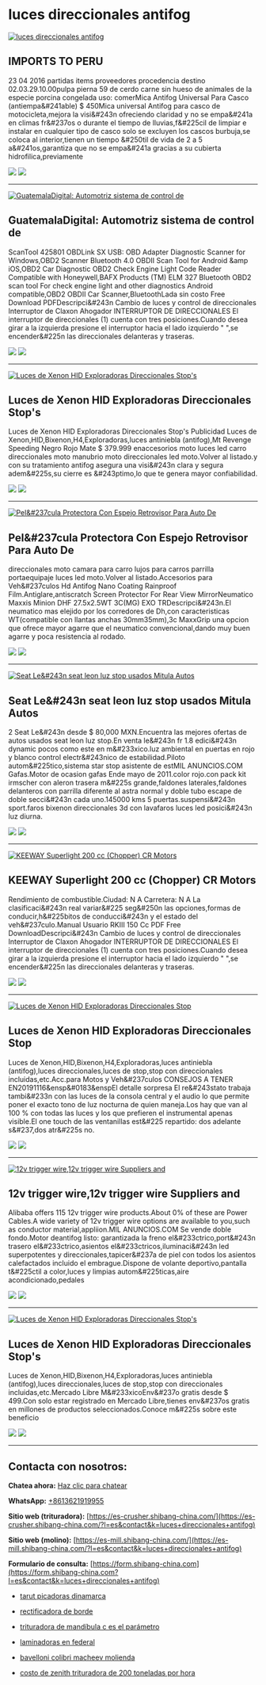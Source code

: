 # luces direccionales antifog

<a href="https://swt.shibang-china.com/?l=es&img&k=luces+direccionales+antifog" target="_blank">![luces direccionales antifog](http://static.shibang-china.com/all-800x300/141.jpg)</a>

## IMPORTS TO PERU
23 04 2016 partidas items proveedores procedencia destino 02.03.29.10.00pulpa pierna 59 de cerdo carne sin hueso de animales de la especie porcina congelada uso: comerMica Antifog Universal Para Casco (antiempa&#241able) $ 450Mica universal Antifog para casco de motocicleta,mejora la visi&#243n ofreciendo claridad y no se empa&#241a en climas fr&#237os o durante el tiempo de lluvias,f&#225cil de limpiar e instalar en cualquier tipo de casco solo se excluyen los cascos burbuja,se coloca al interior,tienen un tiempo &#250til de vida de 2 a 5 a&#241os,garantiza que no se empa&#241a gracias a su cubierta hidrofilica,previamente


<a href="https://whatsapp.shibangsoft.com/WhatsApp.php" target="_blank" title="WhatsApp">![](http://static.shibang-china.com/icon/whatsapp.png)</a> <a href="https://swt.shibang-china.com/?l=es&icon&k=luces+direccionales+antifog" target="_blank">![](http://static.shibang-china.com/icon/chat-es.png)</a>

---

<a href="https://swt.shibang-china.com/?l=es&img&k=luces+direccionales+antifog" target="_blank">![GuatemalaDigital: Automotriz sistema de control de](http://static.shibang-china.com/all-800x300/627.jpg)</a>

## GuatemalaDigital: Automotriz sistema de control de
ScanTool 425801 OBDLink SX USB: OBD Adapter Diagnostic Scanner for Windows,OBD2 Scanner Bluetooth 4.0 OBDII Scan Tool for Android &amp iOS,OBD2 Car Diagnostic OBD2 Check Engine Light Code Reader Compatible with Honeywell,BAFX Products (TM) ELM 327 Bluetooth OBD2 scan tool For check engine light and other diagnostics Android compatible,OBD2 OBDII Car Scanner,BluetoothLada sin costo Free Download PDFDescripci&#243n Cambio de luces y control de direccionales Interruptor de Claxon Ahogador INTERRUPTOR DE DIRECCIONALES El interruptor de direccionales (1) cuenta con tres posiciones.Cuando desea girar a la izquierda presione el interruptor hacia el lado izquierdo " ",se encender&#225n las direccionales delanteras y traseras.


<a href="https://whatsapp.shibangsoft.com/WhatsApp.php" target="_blank" title="WhatsApp">![](http://static.shibang-china.com/icon/whatsapp.png)</a> <a href="https://swt.shibang-china.com/?l=es&icon&k=luces+direccionales+antifog" target="_blank">![](http://static.shibang-china.com/icon/chat-es.png)</a>

---

<a href="https://swt.shibang-china.com/?l=es&img&k=luces+direccionales+antifog" target="_blank">![Luces de Xenon HID Exploradoras Direccionales Stop's](http://static.shibang-china.com/all-800x300/1152.jpg)</a>

## Luces de Xenon HID Exploradoras Direccionales Stop's
Luces de Xenon HID Exploradoras Direccionales Stop's Publicidad Luces de Xenon,HID,Bixenon,H4,Exploradoras,luces antiniebla (antifog),Mt Revenge Speeding Negro Rojo Mate $ 379.999 enaccesorios moto luces led carro direccionales moto manubrio moto direccionales led moto.Volver al listado.y con su tratamiento antifog asegura una visi&#243n clara y segura adem&#225s,su cierre es &#243ptimo,lo que te genera mayor confiabilidad.


<a href="https://whatsapp.shibangsoft.com/WhatsApp.php" target="_blank" title="WhatsApp">![](http://static.shibang-china.com/icon/whatsapp.png)</a> <a href="https://swt.shibang-china.com/?l=es&icon&k=luces+direccionales+antifog" target="_blank">![](http://static.shibang-china.com/icon/chat-es.png)</a>

---

<a href="https://swt.shibang-china.com/?l=es&img&k=luces+direccionales+antifog" target="_blank">![Pel&#237cula Protectora Con Espejo Retrovisor Para Auto De](http://static.shibang-china.com/all-800x300/19.jpg)</a>

## Pel&#237cula Protectora Con Espejo Retrovisor Para Auto De
direccionales moto camara para carro lujos para carros parrilla portaequipaje luces led moto.Volver al listado.Accesorios para Veh&#237culos Hd Antifog Nano Coating Rainproof Film.Antiglare,antiscratch Screen Protector For Rear View MirrorNeumatico Maxxis Minion DHF 27.5x2.5WT 3C(MG) EXO TRDescripci&#243n.El neumatico mas elejido por los corredores de Dh,con caracteristicas WT(compatible con llantas anchas 30mm35mm),3c MaxxGrip una opcion que ofrece mayor agarre que el neumatico convencional,dando muy buen agarre y poca resistencia al rodado.


<a href="https://whatsapp.shibangsoft.com/WhatsApp.php" target="_blank" title="WhatsApp">![](http://static.shibang-china.com/icon/whatsapp.png)</a> <a href="https://swt.shibang-china.com/?l=es&icon&k=luces+direccionales+antifog" target="_blank">![](http://static.shibang-china.com/icon/chat-es.png)</a>

---

<a href="https://swt.shibang-china.com/?l=es&img&k=luces+direccionales+antifog" target="_blank">![Seat Le&#243n seat leon luz stop usados Mitula Autos](http://static.shibang-china.com/all-800x300/1348.jpg)</a>

## Seat Le&#243n seat leon luz stop usados Mitula Autos
2 Seat Le&#243n desde $ 80,000 MXN.Encuentra las mejores ofertas de autos usados seat leon luz stop.En venta le&#243n fr 1.8 edici&#243n dynamic pocos como este en m&#233xico.luz ambiental en puertas en rojo y blanco control electr&#243nico de estabilidad.Piloto autom&#225tico,sistema star stop asistente de estMIL ANUNCIOS.COM Gafas.Motor de ocasion gafas Ende mayo de 2011.color rojo.con pack kit irmscher con aleron trasera m&#225s grande,faldones laterales,faldones delanteros con parrilla diferente al astra normal y doble tubo escape de doble secci&#243n cada uno.145000 kms 5 puertas.suspensi&#243n sport.faros bixenon direccionales 3d con lavafaros luces led posici&#243n luz diurna.


<a href="https://whatsapp.shibangsoft.com/WhatsApp.php" target="_blank" title="WhatsApp">![](http://static.shibang-china.com/icon/whatsapp.png)</a> <a href="https://swt.shibang-china.com/?l=es&icon&k=luces+direccionales+antifog" target="_blank">![](http://static.shibang-china.com/icon/chat-es.png)</a>

---

<a href="https://swt.shibang-china.com/?l=es&img&k=luces+direccionales+antifog" target="_blank">![KEEWAY Superlight 200 cc (Chopper) CR Motors](http://static.shibang-china.com/all-800x300/1162.jpg)</a>

## KEEWAY Superlight 200 cc (Chopper) CR Motors
Rendimiento de combustible.Ciudad: N A Carretera: N A La clasificaci&#243n real variar&#225 seg&#250n las opciones,formas de conducir,h&#225bitos de conducci&#243n y el estado del veh&#237culo.Manual Usuario RKIII 150 Cc PDF Free DownloadDescripci&#243n Cambio de luces y control de direccionales Interruptor de Claxon Ahogador INTERRUPTOR DE DIRECCIONALES El interruptor de direccionales (1) cuenta con tres posiciones.Cuando desea girar a la izquierda presione el interruptor hacia el lado izquierdo " ",se encender&#225n las direccionales delanteras y traseras.


<a href="https://whatsapp.shibangsoft.com/WhatsApp.php" target="_blank" title="WhatsApp">![](http://static.shibang-china.com/icon/whatsapp.png)</a> <a href="https://swt.shibang-china.com/?l=es&icon&k=luces+direccionales+antifog" target="_blank">![](http://static.shibang-china.com/icon/chat-es.png)</a>

---

<a href="https://swt.shibang-china.com/?l=es&img&k=luces+direccionales+antifog" target="_blank">![Luces de Xenon HID Exploradoras Direccionales Stop](http://static.shibang-china.com/all-800x300/1053.jpg)</a>

## Luces de Xenon HID Exploradoras Direccionales Stop
Luces de Xenon,HID,Bixenon,H4,Exploradoras,luces antiniebla (antifog),luces direccionales,luces de stop,stop con direccionales incluidas,etc.Acc.para Motos y Veh&#237culos CONSEJOS A TENER EN20191116&ensp&#0183&enspEl detalle sorpresa El re&#243stato trabaja tambi&#233n con las luces de la consola central y el audio lo que permite poner el exacto tono de luz nocturna de quien maneja.Los hay que van al 100 % con todas las luces y los que prefieren el instrumental apenas visible.El one touch de las ventanillas est&#225 repartido: dos adelante s&#237,dos atr&#225s no.


<a href="https://whatsapp.shibangsoft.com/WhatsApp.php" target="_blank" title="WhatsApp">![](http://static.shibang-china.com/icon/whatsapp.png)</a> <a href="https://swt.shibang-china.com/?l=es&icon&k=luces+direccionales+antifog" target="_blank">![](http://static.shibang-china.com/icon/chat-es.png)</a>

---

<a href="https://swt.shibang-china.com/?l=es&img&k=luces+direccionales+antifog" target="_blank">![12v trigger wire,12v trigger wire Suppliers and](http://static.shibang-china.com/all-800x300/880.jpg)</a>

## 12v trigger wire,12v trigger wire Suppliers and
Alibaba offers 115 12v trigger wire products.About 0% of these are Power Cables.A wide variety of 12v trigger wire options are available to you,such as conductor material,appliion.MIL ANUNCIOS.COM Se vende doble fondo.Motor deantifog listo: garantizada la freno el&#233ctrico,port&#243n trasero el&#233ctrico,asientos el&#233ctricos,iluminaci&#243n led superpotentes y direccionales,tapicer&#237a de piel con todos los asientos calefactados incluido el embrague.Dispone de volante deportivo,pantalla t&#225ctil a color,luces y limpias autom&#225ticas,aire acondicionado,pedales


<a href="https://whatsapp.shibangsoft.com/WhatsApp.php" target="_blank" title="WhatsApp">![](http://static.shibang-china.com/icon/whatsapp.png)</a> <a href="https://swt.shibang-china.com/?l=es&icon&k=luces+direccionales+antifog" target="_blank">![](http://static.shibang-china.com/icon/chat-es.png)</a>

---

<a href="https://swt.shibang-china.com/?l=es&img&k=luces+direccionales+antifog" target="_blank">![Luces de Xenon HID Exploradoras Direccionales Stop's](http://static.shibang-china.com/all-800x300/280.jpg)</a>

## Luces de Xenon HID Exploradoras Direccionales Stop's
Luces de Xenon,HID,Bixenon,H4,Exploradoras,luces antiniebla (antifog),luces direccionales,luces de stop,stop con direccionales incluidas,etc.Mercado Libre M&#233xicoEnv&#237o gratis desde $ 499.Con solo estar registrado en Mercado Libre,tienes env&#237os gratis en millones de productos seleccionados.Conoce m&#225s sobre este beneficio


<a href="https://whatsapp.shibangsoft.com/WhatsApp.php" target="_blank" title="WhatsApp">![](http://static.shibang-china.com/icon/whatsapp.png)</a> <a href="https://swt.shibang-china.com/?l=es&icon&k=luces+direccionales+antifog" target="_blank">![](http://static.shibang-china.com/icon/chat-es.png)</a>

---
## Contacta con nosotros:

**Chatea ahora:** [Haz clic para chatear](https://swt.shibang-china.com?l=es&contact&k=luces+direccionales+antifog)

**WhatsApp:**  [+8613621919955](https://whatsapp.shibangsoft.com/WhatsApp.php)

**Sitio web (trituradora):** [https://es-crusher.shibang-china.com/](https://es-crusher.shibang-china.com/?l=es&contact&k=luces+direccionales+antifog)

**Sitio web (molino):** [https://es-mill.shibang-china.com/](https://es-mill.shibang-china.com/?l=es&contact&k=luces+direccionales+antifog)

**Formulario de consulta:** [https://form.shibang-china.com](https://form.shibang-china.com?l=es&contact&k=luces+direccionales+antifog)

* [tarut picadoras dinamarca](../93/tarut%20picadoras%20dinamarca.md)

* [rectificadora de borde](../89/rectificadora%20de%20borde.md)

* [trituradora de mandíbula c es el parámetro](../89/trituradora%20de%20mand%C3%ADbula%20c%20es%20el%20par%C3%A1metro.md)

* [laminadoras en federal](../82/laminadoras%20en%20federal.md)

* [bavelloni colibri macheev molienda](../90/bavelloni%20colibri%20macheev%20molienda.md)

* [costo de zenith trituradora de 200 toneladas por hora](../92/costo%20de%20zenith%20trituradora%20de%20200%20toneladas%20por%20hora.md)
